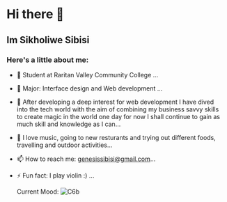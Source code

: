 # Hi there 👋
## Im Sikholiwe Sibisi

### Here's a little about me:

- 🔭 Student at Raritan Valley Community College ...
- 🌱 Major: Interface design and Web development ...
- 👯 After developing a deep interest for web development I have dived into the tech world with the aim of combining my business savvy skills to create magic in the world one day for now 
      I shall continue to gain as much skill and knowledge as I can...
- 🤔 I love music, going to new resturants and trying out different foods, travelling and outdoor activities...
- 📫 How to reach me: genesissibisi@gmail.com...
- ⚡ Fun fact: I play violin :) ...

  Current Mood:
![C6b](https://github.com/Sikholiwe132/Sikholiwe132/assets/113280617/d7d608b0-4cd5-4639-b890-fc912ec69e81)
